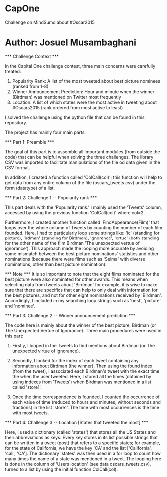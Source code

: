 # CapOne
Challenge on MindSumo about #Oscar2015
# Author: Josuel Musambaghani

*** Challenge Context ***

In the Capital One challenge contest, three main concerns were carefully treated:

1) Popularity Rank: A list of the most tweeted about best picture nominees (ranked from 1-8)
2) Winner Announcement Prediction: Hour and minute when the winner (Birdman) was mentioned on Twitter most frequently
3) Location: A list of which states were the most active in tweeting about #Oscars2015 (rank ordered from most active to least)

I solved the challenge using the python file that can be found in this repository.

The project has mainly four main parts:

*** Part 1: Preamble ***

The goal of this part is to assemble all important modules (from outside the code) that can be helpful when solving the three challenges. The library CSV was imported to facilitate manipulations of the file od data given in the CSV format.

In addition, I created a function called 'ColCall(col)'; this function will help to get data from any entire column of the file (oscars_tweets.csv) under the form (datatype) of a list.

*** Part 2: Challenge 1 -- Popularity rank ***

This part deals with the 'Popularity rank.' I mainly used the 'Tweets' column, accessed by using the previous function 'ColCall(col)' where col=2.

Furthermore, I created another function called 'FindAppearance(Film)' that loops over the whole column of Tweets by counting the number of each film founded. Here, I had to particularly loop some strings like: 'ic' (standing for picture), 'irdman' (standing for Birdman), 'gnorance', 'ertue' (both standing for the other name of the film Birdman 'The unexpected vertue of ignorance'). This approach made the looping more accurate by avoiding some mismatch between the best picture nominations' statistics and other nominations (because there were films such as 'Selma' with diverse nominations, other than best picture nomination).

*** Note ***
It is so important to note that the eight films nominated for the best picture were also nominated for other awards. This means when selecting data from tweets about 'Birdman' for example, it is wise to make sure that there are specifics that can help to only deal with information for the best pictures, and not for other eight nominations received by 'Birdman'. Accordingly, I included in my searching loop strings such as 'best', 'picture' and 'nominee'.

*** Part 3: Challenge 2 -- Winner announcement prediction ***

The code here is mainly about the winner of the best picture, Birdman (or The Unexpected Vertue of Ignorance).
Three main procedures were used in this part:

1. Firstly, I looped in the Tweets to find mentions about Birdman (or The unexpected virtue of ignorance).

2. Secondly, I looked for the index of each tweet containing any information about Birdman (the winner). Then using the found index (from the tweet), I associated each Birdman's tweet with the exact time the when the user tweeted. Here, I stored all the times (obtained by using indexes from 'Tweets') when Birdman was mentioned in a list called 'store1'.

3. Once the time correspondence is founded, I counted the occurrence of each value of time (reduced to hours and minutes, without seconds and fractions) in the list 'store1'. The time with most occurrences is the time with most tweets.

*** Part 4: Challenge 3 -- Location [States that tweeted the most] ***

Here, I used a dictionary (called 'states') that stores all the US States and their abbreviations as keys. Every key stores in its list possible strings that can be written in a tweet (post) that refers to a specific states; for example, for the state of California, we have the key 'CA' and the list ['California', 'cali', 'CA']. The dictionary 'states' was then used in a for loop to count how many times the name of a state was mentioned in a tweet. The looping here is done in the column of 'Users location' (see data oscars_tweets.csv), turned to a list by using the initial function ColCall(col). 
